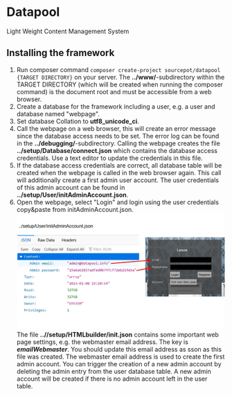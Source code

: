# Datapool
 Light Weight Content Management System
## Installing the framework
1. Run composer command ``composer create-project sourcepot/datapool {TARGET DIRECTORY}`` on your server. The **../www/**-subdirectory within the TARGET DIRECTORY (which will be created when running the composer command) is the document root and must be accessible from a web browser.
2. Create a database for the framework including a user, e.g. a user and database named "webpage".
3. Set database Collation to **utf8_unicode_ci**.
4. Call the webpage on a web browser, this will create an error message since the database access needs to be set. The error log can be found in the **../debugging/**-subdirectory. Calling the webpage creates the file **../setup/Database/connect.json** which contains the database access credentials. Use a text editor to update the credentials in this file.
5. If the database access credentials are correct, all database table will be created when the webpage is called in the web browser again. This call will additionally create a first admin user account. The user credentials of this admin account can be found in **../setup/User/initAdminAccount.json**.
6. Open the webpage, select "Login" and login using the user credentials copy&paste from initAdminAccount.json.
![Using credentials from initAdminAccount.json](https://github.com/SourcePot/datapool/blob/main/docs/initAdminAccount.jpg?raw=true)
The file **..//setup/HTMLbuilder/init.json** contains some important web page settings, e.g. the webmaster email address. The key is ***emailWebmaster***. You should update this email address as sson as this file was created. The webmaster email address is used to create the first admin account. You can trigger the creation of a new admin account by deleting the admin entry from the user database table. A new admin account will be created if there is no admin account left in the user table.
